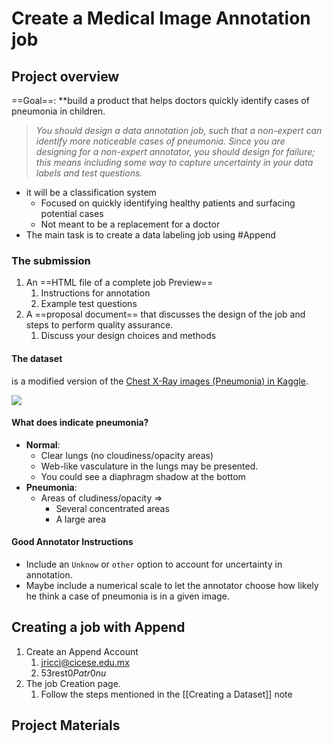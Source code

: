 # Create a Medical Image Annotation job

## Project overview
==Goal==: **build a product that helps doctors quickly identify cases of pneumonia in children.

> *You should design a data annotation job, such that a non-expert can identify more noticeable cases of pneumonia. Since you are designing for a non-expert annotator, you should design for failure; this means including some way to capture uncertainty in your data labels and test questions.*

- it will be a classification system
	- Focused on quickly identifying healthy patients and surfacing potential cases
	- Not meant to be a replacement for a doctor
- The main task is to create a data labeling job using #Append

### The submission
1. An ==HTML file of a complete job Preview==
	1. Instructions for annotation
	2. Example test questions
2. A ==proposal document== that discusses the design of the job and steps to perform quality assurance.
	1. Discuss your design choices and methods

#### The dataset
is a modified version of the [Chest X-Ray images (Pneumonia) in Kaggle](https://www.kaggle.com/paultimothymooney/chest-xray-pneumonia).

![](https://video.udacity-data.com/topher/2019/April/5cae622b_annotated-chest-xray/annotated-chest-xray.png)

#### What does indicate pneumonia?
- **Normal**:
	- Clear lungs (no  cloudiness/opacity areas)
	- Web-like vasculature in the lungs may be presented.
	- You could see a diaphragm shadow at the bottom
- **Pneumonia**:
	- Areas of cludiness/opacity =>
		- Several concentrated areas
		- A large area

#### Good Annotator Instructions
- Include an `Unknow` or `other` option to account for uncertainty in annotation.
- Maybe include a numerical scale to let the annotator choose how likely he think a case of pneumonia is in a given image.


## Creating a job with Append

1. Create an Append Account
    1. jricci@cicese.edu.mx
    2. 53rest0$Patr0nu$
2. The job Creation page.
	1. Follow the steps mentioned in the [[Creating a Dataset]] note


## Project Materials

